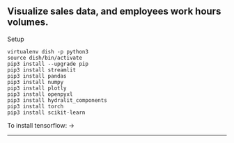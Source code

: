 Visualize sales data, and employees work hours volumes.
---
Setup
```
virtualenv dish -p python3
source dish/bin/activate
pip3 install --upgrade pip
pip3 install streamlit 
pip3 install pandas
pip3 install numpy
pip3 install plotly
pip3 install openpyxl
pip3 install hydralit_components
pip3 install torch
pip3 install scikit-learn
```

To install tensorflow: ->

---

